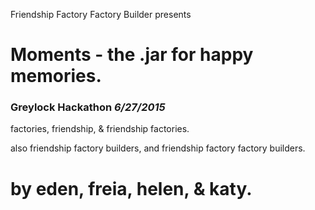 Friendship Factory Factory Builder presents 

# Moments - the .jar for happy memories. 

### Greylock Hackathon *6/27/2015*

factories, friendship, & friendship factories.

also friendship factory builders, and friendship factory factory builders.

by eden, freia, helen, & katy.
=======

